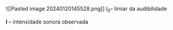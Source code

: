 ![[Pasted image 20240120145528.png]]
$l_{0}$– limiar da audibilidade

**I** – intensidade sonora observada